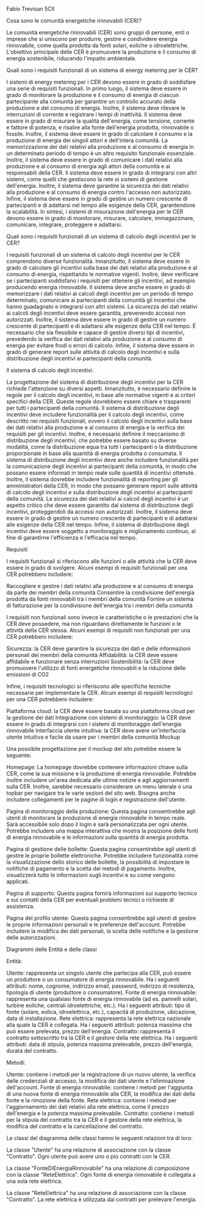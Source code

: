 Fabio Trevisan 5CII

Cosa sono le comunità energetiche rinnovabili (CER)?

Le comunità energetiche rinnovabili (CER) sono gruppi di persone, enti o imprese che si uniscono per produrre, gestire e condividere energia rinnovabile, come quella prodotta da fonti solari, eoliche o idroelettriche. L'obiettivo principale delle CER è promuovere la produzione e il consumo di energia sostenibile, riducendo l'impatto ambientale.

Quali sono i requisiti funzionali di un sistema di energy metering per le CER?

I sistemi di energy metering per i CER devono essere in grado di soddisfare una serie di requisiti funzionali. In primo luogo, il sistema deve essere in grado di monitorare la produzione e il consumo di energia di ciascun partecipante alla comunità per garantire un controllo accurato della produzione e del consumo di energia. Inoltre, il sistema deve rilevare le interruzioni di corrente e registrare i tempi di inattività.
Il sistema deve essere in grado di misurare la qualità dell'energia, come tensione, corrente e fattore di potenza, e risalire alla fonte dell'energia prodotta, rinnovabile o fossile. Inoltre, il sistema deve essere in grado di calcolare il consumo e la produzione di energia dei singoli attori e dell'intera comunità.
La memorizzazione dei dati relativi alla produzione e al consumo di energia in un determinato periodo di tempo è un altro requisito funzionale essenziale.
Inoltre, il sistema deve essere in grado di comunicare i dati relativi alla produzione e al consumo di energia agli attori della comunità e ai responsabili della CER.
Il sistema deve essere in grado di integrarsi con altri sistemi, come quelli che gestiscono la rete oi sistemi di gestione dell'energia. Inoltre, il sistema deve garantire la sicurezza dei dati relativi alla produzione e al consumo di energia contro l'accesso non autorizzato.
Infine, il sistema deve essere in grado di gestire un numero crescente di partecipanti e di adattarsi nel tempo alle esigenze della CER, garantendone la scalabilità. In sintesi, i sistemi di misurazione dell'energia per le CER devono essere in grado di monitorare, misurare, calcolare, immagazzinare, comunicare, integrare, proteggere e adattarsi.

Quali sono i requisiti funzionali di un sistema di calcolo degli incentivi per le CER?

I requisiti funzionali di un sistema di calcolo degli incentivi per le CER comprendono diverse funzionalità. Innanzitutto, il sistema deve essere in grado di calcolare gli incentivi sulla base dei dati relativi alla produzione e al consumo di energia, rispettando le normative vigenti. Inoltre, deve verificare se i partecipanti soddisfano i requisiti per ottenere gli incentivi, ad esempio producendo energia rinnovabile. Il sistema deve anche essere in grado di memorizzare i dati relativi ai calcoli degli incentivi per un periodo di tempo determinato, comunicare ai partecipanti della comunità gli incentivi che hanno guadagnato e integrarsi con altri sistemi. La sicurezza dei dati relativi ai calcoli degli incentivi deve essere garantita, prevenendo accessi non autorizzati. Inoltre, il sistema deve essere in grado di gestire un numero crescente di partecipanti e di adattarsi alle esigenze della CER nel tempo. È necessario che sia flessibile e capace di gestire diversi tipi di incentivi, prevedendo la verifica dei dati relativi alla produzione e al consumo di energia per evitare frodi o errori di calcolo. Infine, il sistema deve essere in grado di generare report sulle attività di calcolo degli incentivi e sulla distribuzione degli incentivi ai partecipanti della comunità.

Il sistema di calcolo degli incentivi.

La progettazione del sistema di distribuzione degli incentivi per la CER richiede l'attenzione su diversi aspetti. Innanzitutto, è necessario definire le regole per il calcolo degli incentivi, in base alle normative vigenti e ai criteri specifici della CER. Queste regole dovrebbero essere chiare e trasparenti per tutti i partecipanti della comunità.
Il sistema di distribuzione degli incentivi deve includere funzionalità per il calcolo degli incentivi, come descritto nei requisiti funzionali, ovvero il calcolo degli incentivi sulla base dei dati relativi alla produzione e al consumo di energia e la verifica dei requisiti per gli incentivi. Inoltre, è necessario definire il meccanismo di distribuzione degli incentivi, che potrebbe essere basato su diverse modalità, come la distribuzione equa tra tutti i partecipanti o la distribuzione proporzionale in base alla quantità di energia prodotta o consumata.
Il sistema di distribuzione degli incentivi deve anche includere funzionalità per la comunicazione degli incentivi ai partecipanti della comunità, in modo che possano essere informati in tempo reale sulle quantità di incentivi ottenute. Inoltre, il sistema dovrebbe includere funzionalità di reporting per gli amministratori della CER, in modo che possano generare report sulle attività di calcolo degli incentivi e sulla distribuzione degli incentivi ai partecipanti della comunità.
La sicurezza dei dati relativi ai calcoli degli incentivi è un aspetto critico che deve essere garantito dal sistema di distribuzione degli incentivi, proteggendoli da accessi non autorizzati. Inoltre, il sistema deve essere in grado di gestire un numero crescente di partecipanti e di adattarsi alle esigenze della CER nel tempo. Infine, il sistema di distribuzione degli incentivi deve essere soggetto a monitoraggio e miglioramento continuo, al fine di garantirne l'efficienza e l'efficacia nel tempo.

Requisiti

I requisiti funzionali si riferiscono alle funzioni o alle attività che la CER deve essere in grado di svolgere. Alcuni esempi di requisiti funzionali per una CER potrebbero includere:

Raccogliere e gestire i dati relativi alla produzione e al consumo di energia da parte dei membri della comunità
Consentire la condivisione dell'energia prodotta da fonti rinnovabili tra i membri della comunità
Fornire un sistema di fatturazione per la condivisione dell'energia tra i membri della comunità

I requisiti non funzionali sono invece le caratteristiche o le prestazioni che la CER deve possedere, ma non riguardano direttamente le funzioni o le attività della CER stessa. Alcuni esempi di requisiti non funzionali per una CER potrebbero includere:

Sicurezza: la CER deve garantire la sicurezza dei dati e delle informazioni personali dei membri della comunità
Affidabilità: la CER deve essere affidabile e funzionare senza interruzioni
Sostenibilità: la CER deve promuovere l'utilizzo di fonti energetiche rinnovabili e la riduzione delle emissioni di CO2

Infine, i requisiti tecnologici si riferiscono alle specifiche tecniche necessarie per implementare la CER. Alcuni esempi di requisiti tecnologici per una CER potrebbero includere:

Piattaforma cloud: la CER deve essere basata su una piattaforma cloud per la gestione dei dati
Integrazione con sistemi di monitoraggio: la CER deve essere in grado di integrarsi con i sistemi di monitoraggio dell'energia rinnovabile
Interfaccia utente intuitiva: la CER deve avere un'interfaccia utente intuitiva e facile da usare per i membri della comunità
Mockup

Una possibile progettazione per il mockup del sito potrebbe essere la seguente:

Homepage:
La homepage dovrebbe contenere informazioni chiave sulla CER, come la sua missione e la produzione di energia rinnovabile. Potrebbe inoltre includere un'area dedicata alle ultime notizie e agli aggiornamenti sulla CER. Inoltre, sarebbe necessario considerare un menu laterale o una topbar per navigare tra le varie sezioni del sito web. Bisogna anche includere collegamenti per le pagine di login e registrazione dell'utente.

Pagina di monitoraggio della produzione:
Questa pagina consentirebbe agli utenti di monitorare la produzione di energia rinnovabile in tempo reale. Sarà accessibile solo dopo il login e sarà personalizzata per ogni utente. Potrebbe includere una mappa interattiva che mostra la posizione delle fonti di energia rinnovabile e le informazioni sulla quantità di energia prodotta.

Pagina di gestione delle bollette:
Questa pagina consentirebbe agli utenti di gestire le proprie bollette elettroniche. Potrebbe includere funzionalità come la visualizzazione dello storico delle bollette, la possibilità di impostare le notifiche di pagamento e la scelta dei metodi di pagamento. Inoltre, visualizzerà tutte le informazioni sugli incentivi e su come vengono applicati.

Pagina di supporto:
Questa pagina fornirà informazioni sul supporto tecnico e sui contatti della CER per eventuali problemi tecnici o richieste di assistenza.

Pagina del profilo utente:
Questa pagina consentirebbe agli utenti di gestire le proprie informazioni personali e le preferenze dell'account. Potrebbe includere la modifica dei dati personali, la scelta delle notifiche e la gestione delle autorizzazioni.





Diagrammi delle Entità e delle classi

Entità:

Utente: rappresenta un singolo utente che partecipa alla CER, può essere un produttore o un consumatore di energia rinnovabile. Ha i seguenti attributi: nome, cognome, indirizzo email, password, indirizzo di residenza, tipologia di utente (produttore o consumatore).
Fonte di energia rinnovabile: rappresenta una qualsiasi fonte di energia rinnovabile (ad es. pannelli solari, turbine eoliche, centrali idroelettriche, etc.). Ha i seguenti attributi: tipo di fonte (solare, eolica, idroelettrica, etc.), capacità di produzione, ubicazione, data di installazione.
Rete elettrica: rappresenta la rete elettrica nazionale alla quale la CER è collegata. Ha i seguenti attributi: potenza massima che può essere prelevata, prezzo dell'energia.
Contratto: rappresenta il contratto sottoscritto tra la CER e il gestore della rete elettrica. Ha i seguenti attributi: data di stipula, potenza massima prelevabile, prezzo dell'energia, durata del contratto.

Metodi:

Utente: contiene i metodi per la registrazione di un nuovo utente, la verifica delle credenziali di accesso, la modifica dei dati utente e l'eliminazione dell'account.
Fonte di energia rinnovabile: contiene i metodi per l'aggiunta di una nuova fonte di energia rinnovabile alla CER, la modifica dei dati della fonte e la rimozione della fonte.
Rete elettrica: contiene i metodi per l'aggiornamento dei dati relativi alla rete elettrica, come il prezzo dell'energia e la potenza massima prelevabile.
Contratto: contiene i metodi per la stipula del contratto tra la CER e il gestore della rete elettrica, la modifica del contratto e la cancellazione del contratto.

Le classi del diagramma delle classi hanno le seguenti relazioni tra di loro:

La classe "Utente" ha una relazione di associazione con la classe "Contratto". Ogni utente può avere uno o più contratti con la CER.

La classe "FonteDiEnergiaRinnovabile" ha una relazione di composizione con la classe "ReteElettrica". Ogni fonte di energia rinnovabile è collegata a una sola rete elettrica.

La classe "ReteElettrica" ha una relazione di associazione con la classe "Contratto". La rete elettrica è utilizzata dai contratti per prelevare l'energia.

